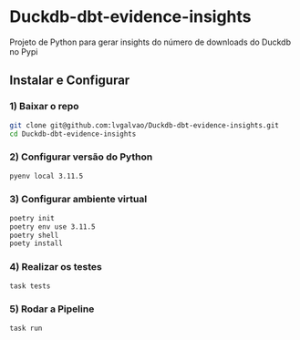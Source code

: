 # Duckdb-dbt-evidence-insights

Projeto de Python para gerar insights do número de downloads do Duckdb no Pypi

## Instalar e Configurar

### 1) Baixar o repo

```bash
git clone git@github.com:lvgalvao/Duckdb-dbt-evidence-insights.git
cd Duckdb-dbt-evidence-insights
```

### 2) Configurar versão do Python

```bash
pyenv local 3.11.5
```

### 3) Configurar ambiente virtual
```bash
poetry init
poetry env use 3.11.5
poetry shell
poety install
```

### 4) Realizar os testes

```bash
task tests
```

### 5) Rodar a Pipeline
```bash
task run
```
